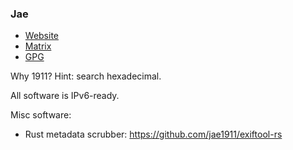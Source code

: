 ### Jae

 - [Website](https://jae.fi)
 - [Matrix](https://matrix.to/#/@me:jae.fi)
 - [GPG](https://keyoxide.org/hkp/E925CA48B1CF851298321784025F43E0BE5056C0)

Why 1911? Hint: search hexadecimal.

All software is IPv6-ready.

Misc software:
 - Rust metadata scrubber: https://github.com/jae1911/exiftool-rs
